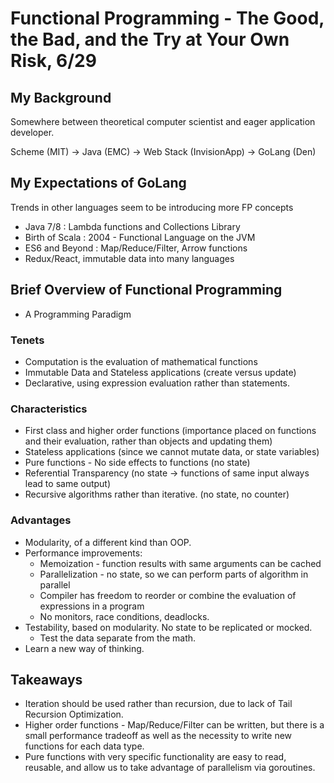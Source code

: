 # Functional Programming - The Good, the Bad, and the Try at Your Own Risk, 6/29

## My Background

Somewhere between theoretical computer scientist and eager application developer.

Scheme (MIT) -> Java (EMC) -> Web Stack (InvisionApp) -> GoLang (Den)

## My Expectations of GoLang

Trends in other languages seem to be introducing more FP concepts
 - Java 7/8 : Lambda functions and Collections Library
 - Birth of Scala : 2004 - Functional Language on the JVM
 - ES6 and Beyond : Map/Reduce/Filter, Arrow functions
 - Redux/React, immutable data into many languages
 
## Brief Overview of Functional Programming
 - A Programming Paradigm

### Tenets
 - Computation is the evaluation of mathematical functions
 - Immutable Data and Stateless applications (create versus update)
 - Declarative, using expression evaluation rather than statements.
 
### Characteristics 
 - First class and higher order functions (importance placed on functions and their evaluation,
 rather than objects and updating them)
 - Stateless applications (since we cannot mutate data, or state variables)
 - Pure functions - No side effects to functions (no state)
 - Referential Transparency (no state -> functions of same input always lead to same output)
 - Recursive algorithms rather than iterative. (no state, no counter)
 
### Advantages
 
 - Modularity, of a different kind than OOP.
 - Performance improvements:
     - Memoization - function results with same arguments can be cached
     - Parallelization - no state, so we can perform parts of algorithm in parallel
     - Compiler has freedom to reorder or combine the evaluation of expressions in a program
     - No monitors, race conditions, deadlocks.
 - Testability, based on modularity.  No state to be replicated or mocked.
     - Test the data separate from the math.
 - Learn a new way of thinking.
     
## Takeaways

 - Iteration should be used rather than recursion, due to lack of Tail Recursion Optimization.
 - Higher order functions - Map/Reduce/Filter can be written, but there is a small performance
  tradeoff as well as the necessity to write new functions for each data type.
 - Pure functions with very specific functionality are easy to read, reusable, and allow us to
 take advantage of parallelism via goroutines.

 
 
 
